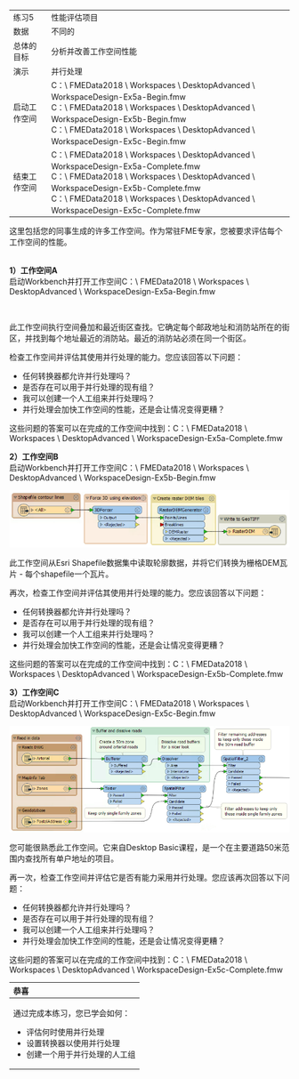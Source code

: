  <table>
<tbody><tr>
<td>
<i></i><font style="vertical-align: inherit;"><font style="vertical-align: inherit;">
练习5
</font></font></td>
<td><font style="vertical-align: inherit;"><font style="vertical-align: inherit;">
性能评估项目
</font></font></td>
</tr>
<tr>
<td><font style="vertical-align: inherit;"><font style="vertical-align: inherit;">数据</font></font></td>
<td><font style="vertical-align: inherit;"><font style="vertical-align: inherit;">不同的</font></font></td>
</tr>
<tr>
<td><font style="vertical-align: inherit;"><font style="vertical-align: inherit;">总体的目标</font></font></td>
<td><font style="vertical-align: inherit;"><font style="vertical-align: inherit;">分析并改善工作空间性能</font></font></td>
</tr>
<tr>
<td><font style="vertical-align: inherit;"><font style="vertical-align: inherit;">演示</font></font></td>
<td><font style="vertical-align: inherit;"><font style="vertical-align: inherit;">并行处理</font></font></td>
</tr>
<tr>
<td><font style="vertical-align: inherit;"><font style="vertical-align: inherit;">启动工作空间</font></font></td>
<td><font style="vertical-align: inherit;"><font style="vertical-align: inherit;">C：\ FMEData2018 \ Workspaces \ DesktopAdvanced \ WorkspaceDesign-Ex5a-Begin.fmw </font></font><br><font style="vertical-align: inherit;"><font style="vertical-align: inherit;">C：\ FMEData2018 \ Workspaces \ DesktopAdvanced \ WorkspaceDesign-Ex5b-Begin.fmw </font></font><br><font style="vertical-align: inherit;"><font style="vertical-align: inherit;">C：\ FMEData2018 \ Workspaces \ DesktopAdvanced \ WorkspaceDesign-Ex5c-Begin.fmw</font></font></td>
</tr>
<tr>
<td><font style="vertical-align: inherit;"><font style="vertical-align: inherit;">结束工作空间</font></font></td>
<td><font style="vertical-align: inherit;"><font style="vertical-align: inherit;">C：\ FMEData2018 \ Workspaces \ DesktopAdvanced \ WorkspaceDesign-Ex5a-Complete.fmw </font></font><br><font style="vertical-align: inherit;"><font style="vertical-align: inherit;">C：\ FMEData2018 \ Workspaces \ DesktopAdvanced \ WorkspaceDesign-Ex5b-Complete.fmw </font></font><br><font style="vertical-align: inherit;"><font style="vertical-align: inherit;">C：\ FMEData2018 \ Workspaces \ DesktopAdvanced \ WorkspaceDesign-Ex5c-Complete.fmw</font></font></td>
</tr>
</tbody></table>
<p><font style="vertical-align: inherit;"><font style="vertical-align: inherit;">这里包括您的同事生成的许多工作空间。</font><font style="vertical-align: inherit;">作为常驻FME专家，您被要求评估每个工作空间的性能。</font></font></p>
<p><br><strong><font style="vertical-align: inherit;"><font style="vertical-align: inherit;">1）工作空间A</font></font></strong>
<br><font style="vertical-align: inherit;"><font style="vertical-align: inherit;"> 启动Workbench并打开工作空间C：\ FMEData2018 \ Workspaces \ DesktopAdvanced \ WorkspaceDesign-Ex5a-Begin.fmw</font></font></p>
<p><a target="_blank" href="https://github.com/safesoftware/FMETraining/blob/Desktop-Advanced-2018/DesktopAdvanced2WorkspaceDesign/Images/Img2.239.Ex5.WorkspaceA.png"><img src="../DesktopAdvanced2WorkspaceDesign/Images/Img2.239.Ex5.WorkspaceA.png" alt="" style="max-width:100%;"></a></p>
<p><font style="vertical-align: inherit;"><font style="vertical-align: inherit;">此工作空间执行空间叠加和最近街区查找。</font><font style="vertical-align: inherit;">它确定每个邮政地址和消防站所在的街区，并找到每个地址最近的消防站。</font><font style="vertical-align: inherit;">最近的消防站必须在同一个街区。</font></font></p>
<p><font style="vertical-align: inherit;"><font style="vertical-align: inherit;">检查工作空间并评估其使用并行处理的能力。</font><font style="vertical-align: inherit;">您应该回答以下问题：</font></font></p>
<ul>
<li><font style="vertical-align: inherit;"><font style="vertical-align: inherit;">任何转换器都允许并行处理吗？</font></font></li>
<li><font style="vertical-align: inherit;"><font style="vertical-align: inherit;">是否存在可以用于并行处理的现有组？</font></font></li>
<li><font style="vertical-align: inherit;"><font style="vertical-align: inherit;">我可以创建一个人工组来并行处理吗？</font></font></li>
<li><font style="vertical-align: inherit;"><font style="vertical-align: inherit;">并行处理会加快工作空间的性能，还是会让情况变得更糟？</font></font></li>
</ul>

这些问题的答案可以在完成的工作空间中找到：C：\ FMEData2018 \ Workspaces \ DesktopAdvanced \ WorkspaceDesign-Ex5a-Complete.fmw

  
**2）工作空间B**  
启动Workbench并打开工作空间C：\ FMEData2018 \ Workspaces \ DesktopAdvanced \ WorkspaceDesign-Ex5b-Begin.fmw

[![](../.gitbook/assets/img2.240.ex5.workspaceb.png)](https://github.com/safesoftware/FMETraining/blob/Desktop-Advanced-2018/DesktopAdvanced2WorkspaceDesign/Images/Img2.240.Ex5.WorkspaceB.png)

此工作空间从Esri Shapefile数据集中读取轮廓数据，并将它们转换为栅格DEM瓦片 - 每个shapefile一个瓦片。

再次，检查工作空间并评估其使用并行处理的能力。您应该回答以下问题：

* 任何转换器都允许并行处理吗？
* 是否存在可以用于并行处理的现有组？
* 我可以创建一个人工组来并行处理吗？
* 并行处理会加快工作空间的性能，还是会让情况变得更糟？

这些问题的答案可以在完成的工作空间中找到：C：\ FMEData2018 \ Workspaces \ DesktopAdvanced \ WorkspaceDesign-Ex5b-Complete.fmw

  
**3）工作空间C**  
启动Workbench并打开工作空间C：\ FMEData2018 \ Workspaces \ DesktopAdvanced \ WorkspaceDesign-Ex5c-Begin.fmw

[![](../.gitbook/assets/img2.241.ex5.workspacec.png)](https://github.com/safesoftware/FMETraining/blob/Desktop-Advanced-2018/DesktopAdvanced2WorkspaceDesign/Images/Img2.241.Ex5.WorkspaceC.png)

您可能很熟悉此工作空间。它来自Desktop Basic课程，是一个在主要道路50米范围内查找所有单户地址的项目。

再一次，检查工作空间并评估它是否有能力采用并行处理。您应该再次回答以下问题：

* 任何转换器都允许并行处理吗？
* 是否存在可以用于并行处理的现有组？
* 我可以创建一个人工组来并行处理吗？
* 并行处理会加快工作空间的性能，还是会让情况变得更糟？

这些问题的答案可以在完成的工作空间中找到：C：\ FMEData2018 \ Workspaces \ DesktopAdvanced \ WorkspaceDesign-Ex5c-Complete.fmw

<table>
  <thead>
    <tr>
      <th style="text-align:left">恭喜</th>
    </tr>
  </thead>
  <tbody>
    <tr>
      <td style="text-align:left">
        <p>通过完成本练习，您已学会如何：</p>
        <ul><li>评估何时使用并行处理</li>
        <li>设置转换器以使用并行处理</li>
         <li>创建一个用于并行处理的人工组</li></ul>
      </td>
    </tr>
  </tbody>
</table>

